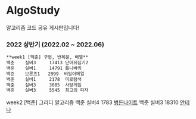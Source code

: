 # AlgoStudy
알고리즘 코드 공유 게시판입니다!


### 2022 상반기 (2022.02 ~ 2022.06)

```markdown
**week1 [백준] 구현, 반복문, 배열**
백준    실버3     17413 단어뒤집기2
백준    실버1     14791 톱니바퀴
백준    브론즈1   2999  비밀이메일
백준    실버1     2178  미로탐색
백준    실버3     3085  사탕게임
백준    실버3     5545  최고의 피자
```


week2 [백준] 그리디 알고리즘
백준    실버4     1783 [병든나이트](https://www.acmicpc.net/problem/1783)
백준    실버3     18310 [안테나](https://www.acmicpc.net/problem/18310)
